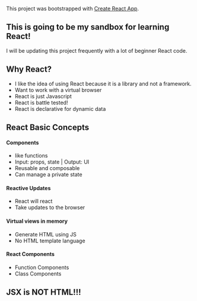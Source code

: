 This project was bootstrapped with [Create React App](https://github.com/facebook/create-react-app).

## This is going to be my sandbox for learning React!

I will be updating this project frequently with a lot of beginner React code.


## Why React?
* I like the idea of using React because it is a library and not a framework.
* Want to work with a virtual browser
* React is just Javascript
* React is battle tested!
* React is declarative for dynamic data

## React Basic Concepts
#### Components
* like functions
* Input: props, state | Output: UI
* Reusable and composable
* Can manage a private state
#### Reactive Updates
* React will react
* Take updates to the browser
#### Virtual views in memory
* Generate HTML using JS
* No HTML template language

#### React Components
* Function Components
* Class Components

## JSX is NOT HTML!!!